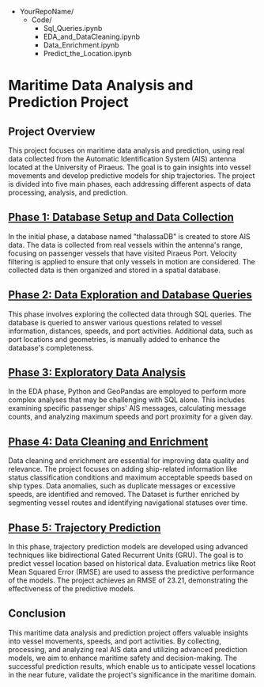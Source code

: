 - YourRepoName/
  - Code/
    - Sql_Queries.ipynb
    - EDA_and_DataCleaning.ipynb
    - Data_Enrichment.ipynb
    - Predict_the_Location.ipynb

# Maritime Data Analysis and Prediction Project

## Project Overview

This project focuses on maritime data analysis and prediction, using real data collected from the Automatic Identification System (AIS) antenna located at the University of Piraeus. The goal is to gain insights into vessel movements and develop predictive models for ship trajectories. The project is divided into five main phases, each addressing different aspects of data processing, analysis, and prediction.

## [Phase 1: Database Setup and Data Collection](Code/Sql_Queries.ipynb)

In the initial phase, a database named "thalassaDB" is created to store AIS data. The data is collected from real vessels within the antenna's range, focusing on passenger vessels that have visited Piraeus Port. Velocity filtering is applied to ensure that only vessels in motion are considered. The collected data is then organized and stored in a spatial database.

## [Phase 2: Data Exploration and Database Queries](Code/Sql_Queries.ipynb)

This phase involves exploring the collected data through SQL queries. The database is queried to answer various questions related to vessel information, distances, speeds, and port activities. Additional data, such as port locations and geometries, is manually added to enhance the database's completeness.

## [Phase 3: Exploratory Data Analysis](Code/EDA_and_DataCleaning.ipynb)

In the EDA phase, Python and GeoPandas are employed to perform more complex analyses that may be challenging with SQL alone. This includes examining specific passenger ships' AIS messages, calculating message counts, and analyzing maximum speeds and port proximity for a given day.

## [Phase 4: Data Cleaning and Enrichment](Code/Data_Enrichment.ipynb)

Data cleaning and enrichment are essential for improving data quality and relevance. The project focuses on adding ship-related information like status classification conditions and maximum acceptable speeds based on ship types. Data anomalies, such as duplicate messages or excessive speeds, are identified and removed. The Dataset is further enriched by segmenting vessel routes and identifying navigational statuses over time.

## [Phase 5: Trajectory Prediction](Code/Predict_the_Location.ipynb)

In this phase, trajectory prediction models are developed using advanced techniques like bidirectional Gated Recurrent Units (GRU). The goal is to predict vessel location based on historical data. Evaluation metrics like Root Mean Squared Error (RMSE) are used to assess the predictive performance of the models. The project achieves an RMSE of 23.21, demonstrating the effectiveness of the predictive models.

## Conclusion

This maritime data analysis and prediction project offers valuable insights into vessel movements, speeds, and port activities. By collecting, processing, and analyzing real AIS data and utilizing advanced prediction models, we aim to enhance maritime safety and decision-making. The successful prediction results, which enable us to anticipate vessel locations in the near future, validate the project's significance in the maritime domain.